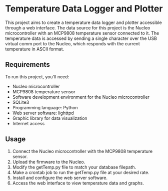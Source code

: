 # Temperature Data Logger and Plotter

This project aims to create a temperature data logger and plotter accessible through a web interface. The data source for this project is the Nucleo microcontroller with an MCP9808 temperature sensor connected to it. The temperature data is accessed by sending a single character over the USB virtual comm port to the Nucleo, which responds with the current temperature in ASCII format.

## Requirements

To run this project, you'll need:

- Nucleo microcontroller
- MCP9808 temperature sensor
- Software development environment for the Nucleo microcontroller
- SQLite3
- Programming language: Python
- Web server software: lighttpd
- Graphic library for data visualization
- Internet access

## Usage

1. Connect the Nucleo microcontroller with the MCP9808 temperature sensor.
2. Upload the firmware to the Nucleo.
3. Modify the getTemp.py file to match your database filepath.
4. Make a crontab job to run the getTemp.py file at your desired rate. 
5. Install and configure the web server software.
6. Access the web interface to view temperature data and graphs.

